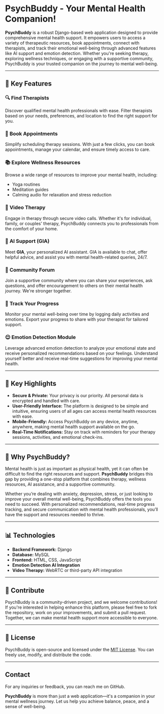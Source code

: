 # PsychBuddy - Your Mental Health Companion!

**PsychBuddy** is a robust Django-based web application designed to provide comprehensive mental health support. It empowers users to access a variety of therapeutic resources, book appointments, connect with therapists, and track their emotional well-being through advanced features like AI support and emotion detection. Whether you're seeking therapy, exploring wellness techniques, or engaging with a supportive community, PsychBuddy is your trusted companion on the journey to mental well-being.

---

## 🌟 Key Features

### 🔍 **Find Therapists**
Discover qualified mental health professionals with ease. Filter therapists based on your needs, preferences, and location to find the right support for you.

### 📅 **Book Appointments**
Simplify scheduling therapy sessions. With just a few clicks, you can book appointments, manage your calendar, and ensure timely access to care.

### 📚 **Explore Wellness Resources**
Browse a wide range of resources to improve your mental health, including:
- Yoga routines
- Meditation guides
- Calming audio for relaxation and stress reduction

### 🎥 **Video Therapy**
Engage in therapy through secure video calls. Whether it's for individual, family, or couples' therapy, PsychBuddy connects you to professionals from the comfort of your home.

### 🤖 **AI Support (GIA)**
Meet **GIA**, your personalized AI assistant. GIA is available to chat, offer helpful advice, and assist you with mental health-related queries, 24/7.

### 💬 **Community Forum**
Join a supportive community where you can share your experiences, ask questions, and offer encouragement to others on their mental health journey. We're stronger together.

### 📝 **Track Your Progress**
Monitor your mental well-being over time by logging daily activities and emotions. Export your progress to share with your therapist for tailored support.

### 😌 **Emotion Detection Module**
Leverage advanced emotion detection to analyze your emotional state and receive personalized recommendations based on your feelings. Understand yourself better and receive real-time suggestions for improving your mental health.

---

## 🚀 Key Highlights

- **Secure & Private:** Your privacy is our priority. All personal data is encrypted and handled with care.
- **User-Friendly Interface:** The platform is designed to be simple and intuitive, ensuring users of all ages can access mental health resources with ease.
- **Mobile-Friendly:** Access PsychBuddy on any device, anytime, anywhere, making mental health support available on the go.
- **Real-Time Notifications:** Stay on track with reminders for your therapy sessions, activities, and emotional check-ins.

---

## 💬 Why PsychBuddy?

Mental health is just as important as physical health, yet it can often be difficult to find the right resources and support. **PsychBuddy** bridges this gap by providing a one-stop platform that combines therapy, wellness resources, AI assistance, and a supportive community.

Whether you’re dealing with anxiety, depression, stress, or just looking to improve your overall mental well-being, PsychBuddy offers the tools you need to succeed. With personalized recommendations, real-time progress tracking, and secure communication with mental health professionals, you’ll have the support and resources needed to thrive.

---

## 📊 Technologies

- **Backend Framework:** Django
- **Database:** MySQL
- **Frontend:** HTML, CSS, JavaScript
- **Emotion Detection AI Integration**
- **Video Therapy:** WebRTC or third-party API integration

---

## 🌱 Contribute

PsychBuddy is a community-driven project, and we welcome contributions! If you're interested in helping enhance this platform, please feel free to fork the repository, work on your improvements, and submit a pull request. Together, we can make mental health support more accessible to everyone.

---

## 📜 License

PsychBuddy is open-source and licensed under the [MIT License](LICENSE). You can freely use, modify, and distribute the code.

---

## Contact
For any inquiries or feedback, you can reach me on GitHub.

**PsychBuddy** is more than just a web application—it's a companion in your mental wellness journey. Let us help you achieve balance, peace, and a sense of well-being.
